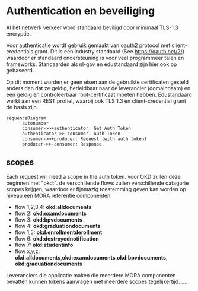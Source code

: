 # Authentication en beveiliging

Al het netwerk verkeer word standaard beviligd door minimaal TLS-1.3 encryptie.

Voor authenticatie wordt gebruik gemaakt van oauth2 protocol met client-credentials grant. Dit is een industry standaard (See https://oauth.net/2/) waardoor er standaard ondersteuning is voor veel programmeer talen en frameworks.
Standaarden als nl-gov en edustandaard zijn hier ook op gebaseerd.

Op dit moment worden er geen eisen aan de gebruikte certificaten gesteld anders dan dat ze geldig, herleidbaar naar de leverancier (domainnaam) en een geldig en controleerbaar root-certificaat moeten hebben.
Edustandaard werkt aan een REST profiel, waarbij ook TLS 1.3 en client-credential grant de basis zijn. 

```mermaid
sequenceDiagram
      autonumber
      consumer->>+authenticator: Get Auth Token
      authenticator->>-consumer: Auth Token
      consumer->>+producer: Request (with auth token)
      producer->>-consumer: Response
```

## scopes
Each request will need a scope in the auth token. voor OKD zullen deze beginnen met "okd:".
de verschillende flows zullen verschillende catagorie scopes krijgen, waardoor er fijnmazig toestemming geven kan worden op niveau een MORA referentie componenten.


- flow 1,2,3,4: **okd:alldocuments**
- flow 2: **okd:examdocuments**
- flow 3: **okd:bpvdocuments**
- flow 4: **okd:graduationdocuments**
- flow 1,5: **okd:enrollmentderollment**
- flow 6: **okd:destroyednotification**
- flow 7: **okd:studentinfo**
- flow x,y,z: **okd:alldocuments**,**okd:examdocuments**,**okd:bpvdocuments**, **okd:graduationdocuments**

Leveranciers die applicatie maken die meerdere MORA componenten bevatten kunnen tokens aanvragen met meerdere scopes tegelijkertijd.
....
